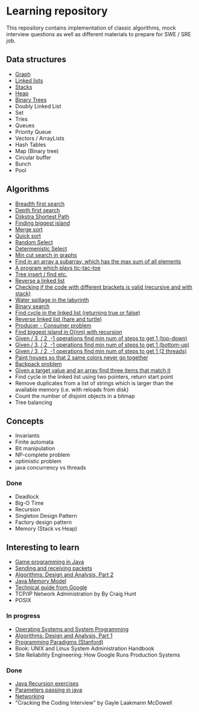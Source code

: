 # Learning repository

This repository contains implementation of classic algorithms, mock interview questions as well as different materials to prepare for SWE / SRE job.


## Data structures
* [Graph](graph/Graph.java)
* [Linked lists](linkedlist/LinkedList.java)
* [Stacks](linkedlist/LinkedList.java)
* [Heap](heap/Heap.java)
* [Binary Trees](searchtree/SearchTree.java)
* Doubly Linked List
* Set
* Tries
* Queues
* Priority Queue
* Vectors / ArrayLists
* Hash Tables
* Map (Binary tree)
* Circular buffer
* Bunch
* Pool


## Algorithms
* [Breadth first search](graph/ShortestPath.java)
* [Depth first search](graph/FindCycle.java)
* [Dijkstra Shortest Path](graph/Dijkstra.java)
* [Finding biggest island](matrix/BiggestIsland.java)
* [Merge sort](array/MergeSort.java)
* [Quick sort](array/QuickSort.java)
* [Random Select](array/RandomSelect.java)
* [Determenistic Select](array/DeterministicSelect.java)
* [Min cut search in graphs](graph/MinCut.java)
* [Find in an array a subarray, which has the max sum of all elements](array/MaxSubArray.java)
* [A program which plays tic-tac-toe](games/TicTacToe.java)
* [Tree insert / find etc.](searchtree/SearchTree.java)
* [Reverse a linked list](linkedlist/Reverse.java)
* [Checking if the code with different brackets is valid (recursive and with stack)](misc/BracketsChecker.java)
* [Water spillage in the labyrinth](matrix/WaterSpillage.java)
* [Binary search](array/BinarySearch.java)
* [Find cycle in the linked list (returning true or false)](linkedlist/FindCycle.java)
* [Reverse linked list (hare and turtle)](linkedlist/FindCycle.java)
* [Producer - Consumer problem](threads/ProdCons.java)
* [Find biggest island in O(nm) with recursion](matrix/BiggestIsland.java)
* [Given / 3, / 2, -1 operations find min num of steps to get 1 (top-down)](dp/MinStepsTo1.java)
* [Given / 3, / 2, -1 operations find min num of steps to get 1 (bottom-up)](dp/MinStepsTo1.java)
* [Given / 3, / 2, -1 operations find min num of steps to get 1 (2 threads)](dp/MinStepsTo1Comb.java)
* [Paint houses so that 2 same colors never go together ](dp/HouseColor.java)
* [Backpack problem](misc/Backpack.java)
* [Given a target value and an array find three items that match it](misc/ThreeTarget.java)
* Find cycle in the linked list using two pointers, return start point
* Remove duplicates from a list of strings which is larger than the available memory (i.e. with reloads from disk)
* Count the number of disjoint objects in a bitmap
* Tree balancing


## Concepts
* Invariants
* Finite automata
* Bit manipulation
* NP-complete problem
* optimistic problem
* java concurrency vs threads


### Done
* Deadlock
* Big-O Time
* Recursion
* Singleton Design Pattern
* Factory design pattern
* Memory (Stack vs Heap)


## Interesting to learn
* [Game programming in Java](https://www.youtube.com/playlist?list=PLlrATfBNZ98eOOCk2fOFg7Qg5yoQfFAdf)
* [Sending and receiving packets](http://gafferongames.com/networking-for-game-programmers/sending-and-receiving-packets/)
* [Algorithms: Design and Analysis, Part 2](https://class.coursera.org/algo2-004/auth)
* [Java Memory Model](https://www.youtube.com/watch?v=WTVooKLLVT8)
* [Technical guide from Google](https://www.google.com/about/careers/students/guide-to-technical-development.html)
* TCP/IP Network Administration by By Craig Hunt
* POSIX



### In progress
* [Operating Systems and System Programming](https://www.youtube.com/watch?v=1IcZB26STUE&list=PL-XXv-cvA_iBDyz-ba4yDskqMDY6A1w_c)
* [Algorithms: Design and Analysis, Part 1](https://class.coursera.org/algo-008/auth)
* [Programming Paradigms (Stanford)](http://www.youtube.com/watch?v=Ps8jOj7diA0&list=PL9D558D49CA734A02)
* Book: UNIX and Linux System Administration Handbook
* Site Reliability Engineering: How Google Runs Production Systems


### Done
* [Java Recursion exercises](http://codingbat.com/prob/p107330)
* [Parameters passing in java](http://jonskeet.uk/java/passing.html)
* [Networking](https://www.youtube.com/watch?v=rL8RSFQG8do&list=PLF360ED1082F6F2A5&index=1)
* "Cracking the Coding Interview" by Gayle Laakmann McDowell
